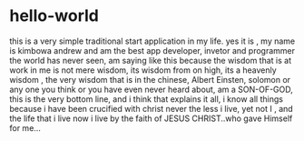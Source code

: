 # hello-world
this is a very simple traditional start application in my life.
 yes it is , my name is kimbowa andrew and am the best app developer, invetor and programmer the world has never seen, am saying like this because the wisdom that is at work in me is not mere wisdom, its wisdom from on high, its a heavenly wisdom , the very wisdom that is in the chinese, Albert Einsten, solomon or any one you think or you have even never heard about, am a SON-OF-GOD, this is the very bottom line, and i think that explains it all, i know all things because i have been crucified with christ never the less i live, yet not I , and the life that i live now i live by the faith of JESUS CHRIST..who gave Himself for me...
